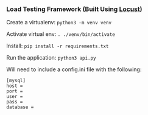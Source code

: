 ### Load Testing Framework (Built Using [Locust](https://locust.io/))

Create a virtualenv: `python3 -m venv venv`

Activate virtual env: `. ./venv/bin/activate`

Install: `pip install -r requirements.txt`

Run the application:  `python3 api.py`

Will need to include a config.ini file with the following:
```
[mysql]
host = 
port = 
user = 
pass = 
database = 
```